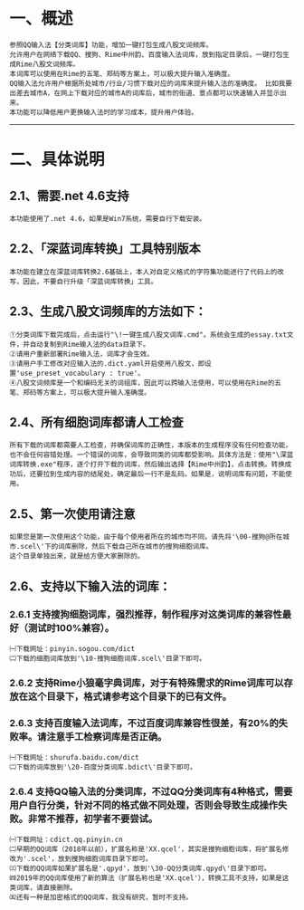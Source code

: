 # 一、概述
	参照QQ输入法【分类词库】功能，增加一键打包生成八股文词频库。
	允许用户在网络下载QQ、搜狗、Rime中州韵、百度输入法词库，放到指定目录后，一键打包生成Rime八股文词频库。
	本词库可以使用在Rime的五笔、郑码等方案上，可以极大提升输入准确度。
	QQ输入法允许用户根据所处城市/行业/习惯下载对应的词库来提升输入法的准确度。	比如我要出差去城市A，在网上下载对应的城市A的词库后，城市的街道、景点都可以快速输入并显示出来。
	本功能可以降低用户更换输入法时的学习成本，提升用户体验。
------------

# 二、具体说明

## 2.1、需要.net 4.6支持
	本功能使用了.net 4.6，如果是Win7系统，需要自行下载安装。

## 2.2、「深蓝词库转换」工具特别版本
	本功能在建立在深蓝词库转换2.6基础上，本人对自定义格式的字符集功能进行了代码上的改写，因此，不要自行升级「深蓝词库转换」工具。

## 2.3、生成八股文词频库的方法如下：
	①分类词库下载完成后，点击运行"\!一键生成八股文词库.cmd"。系统会生成的essay.txt文件，并自动复制到Rime输入法的data目录下。
	②请用户重新部署Rime输入法，词库才会生效。
	③请用户手工修改对应输入法的.dict.yaml开启使用八股文，即设置'use_preset_vocabulary : true'。
	④八股文词频库是一个和编码无关的词组库，因此可以跨输入法使用，可以使用在Rime的五笔、郑码等方案上，可以极大提升输入准确度。

## 2.4、所有细胞词库都请人工检查
	所有下载的词库都需要人工检查，并确保词库的正确性，本版本的生成程序没有任何检查功能，也不会任何容错处理。一个错误的词库，会导致同类的词库都受影响。具体方法是：使用"\深蓝词库转换.exe"程序，逐个打开下载的词库，然后输出选择【Rime中州韵】，点击转换。转换成功后，还要拉到生成内容的结尾处，确定最后一行不是乱码。如果是，说明词库有问题，不能使用。

## 2.5、第一次使用请注意
	如果您是第一次使用这个功能，由于每个使用者所在的城市均不同，请先将'\00-搜狗@所在城市.scel\'下的词库删除，然后下载自己所在城市的搜狗细胞词库。
	这个目录单独出来，就是给方便大家删除的。

## 2.6、支持以下输入法的词库：
### 2.6.1 支持搜狗细胞词库，强烈推荐，制作程序对这类词库的兼容性最好（测试时100%兼容）。
	㈠下载网址：pinyin.sogou.com/dict
	㈡下载的细胞词库放到'\10-搜狗细胞词库.scel\'目录下即可。
### 2.6.2 支持Rime小狼毫字典词库，对于有特殊需求的Rime词库可以存放在这个目录下，格式请参考这个目录下的已有文件。
### 2.6.3 支持百度输入法词库，不过百度词库兼容性很差，有20%的失败率。请注意手工检察词库是否正确。
	㈠下载网址：shurufa.baidu.com/dict
	㈡下载的词库放到'\20-百度分类词库.bdict\'目录下即可。
### 2.6.4 支持QQ输入法的分类词库，不过QQ分类词库有4种格式，需要用户自行分类，针对不同的格式做不同处理，否则会导致生成操作失败。非常不推荐，初学者不要尝试。
	㈠下载网址：cdict.qq.pinyin.cn
	㈡早期的QQ词库（2018年以前），扩展名称是'XX.qcel'，其实是搜狗细胞词库，将扩展名修改为'.scel'，放到搜狗细胞词库目录下即可。
	㈢下载的QQ词库如果扩展名是'.qpyd'，放到'\30-QQ分类词库.qpyd\'目录下即可。
	㈣2019年的QQ词库使用了新的算法（扩展名称也是'XX.qcel'），转换工具不支持，如果是这类词库，请直接删除。
	㈤还有一种是加密格式的QQ词库，我没有研究，暂时不支持。
